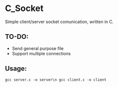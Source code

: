# C_Socket

Simple client/server socket comunication, written in C.

## TO-DO:
* Send general purpose file
* Support multiple connections

## Usage:
`gcc server.c -o server\n
gcc client.c -o client`
